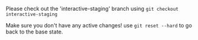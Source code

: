 Please check out the 'interactive-staging' branch using ```git checkout interactive-staging```

Make sure you don't have any active changes! use ```git reset --hard``` to go back to the base state.
